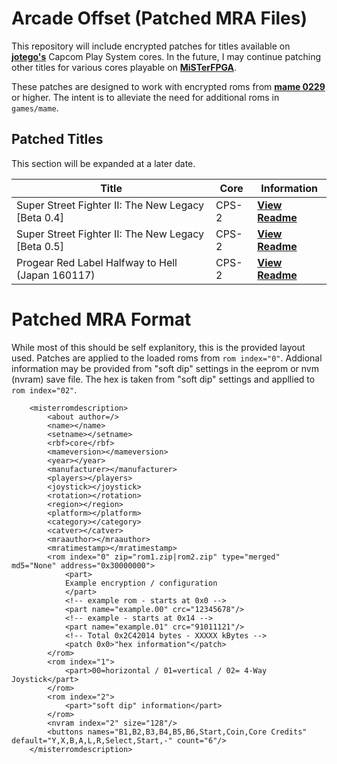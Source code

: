 
# Arcade Offset (Patched MRA Files)	

This repository will include encrypted patches for titles available on **[jotego's](https://github.com/jotego/)** Capcom Play System cores. In the future, I may continue patching other titles for various cores playable on **[MiSTerFPGA](https://github.com/MiSTer-devel)**. 

These patches are designed to work with encrypted roms from **[mame 0229](https://archive.org/details/mame.0229)** or higher. The intent is to alleviate the need for additional roms in `games/mame`.


## Patched Titles
This section will be expanded at a later date. 

Title           |  Core     | Information
---------------|-------------|----------
Super Street Fighter II: The New Legacy [Beta 0.4]   | CPS-2        | [**View Readme**](https://github.com/atrac17/CPS2_MRA_Patches/blob/main/Readme/Super%20Street%20Fighter%20II%20The%20New%20Legacy%20%5BBeta%200.4%5D.md)
Super Street Fighter II: The New Legacy [Beta 0.5] | CPS-2   | [**View Readme**](https://github.com/atrac17/CPS2_MRA_Patches/blob/main/Readme/Super%20Street%20Fighter%20II%20The%20New%20Legacy%20%5BBeta%200.5%5D.md)
Progear Red Label Halfway to Hell (Japan 160117) | CPS-2         | [**View Readme**](https://github.com/atrac17/CPS2_MRA_Patches/blob/main/Readme/Progear%20Red%20Label%20Halfway%20to%20Hell%20%28Japan%20160117%29.md)


# Patched MRA Format

While most of this should be self explanitory, this is the provided layout used. Patches are applied to the loaded roms from `rom index="0"`. Addional information may be provided from "soft dip" settings in the eeprom or nvm (nvram) save file. The hex is taken from "soft dip" settings and appllied to `rom index="02"`.


        <misterromdescription>
            <about author=/>
            <name></name>
            <setname></setname>
            <rbf>core</rbf>
            <mameversion></mameversion>
            <year></year>
            <manufacturer></manufacturer>
            <players></players>
            <joystick></joystick>
            <rotation></rotation>
            <region></region>
            <platform></platform>
            <category></category>
            <catver></catver>
            <mraauthor></mraauthor>
            <mratimestamp></mratimestamp>
            <rom index="0" zip="rom1.zip|rom2.zip" type="merged" md5="None" address="0x30000000">
                <part>
                Example encryption / configuration
                </part>
                <!-- example rom - starts at 0x0 -->
                <part name="example.00" crc="12345678"/>
                <!-- example - starts at 0x14 -->
                <part name="example.01" crc="91011121"/>
                <!-- Total 0x2C42014 bytes - XXXXX kBytes -->
                <patch 0x0>"hex information"</patch>
            </rom>
            <rom index="1">
                <part>00=horizontal / 01=vertical / 02= 4-Way Joystick</part>
            </rom>
            <rom index="2">
                <part>"soft dip" information</part>
            </rom>
            <nvram index="2" size="128"/>
            <buttons names="B1,B2,B3,B4,B5,B6,Start,Coin,Core Credits" default="Y,X,B,A,L,R,Select,Start,-" count="6"/>
        </misterromdescription>


